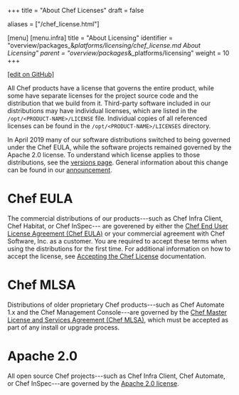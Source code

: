 +++
title = "About Chef Licenses"
draft = false

aliases = ["/chef_license.html"]

[menu]
  [menu.infra]
    title = "About Licensing"
    identifier = "overview/packages_&_platforms/licensing/chef_license.md About Licensing"
    parent = "overview/packages_&_platforms/licensing"
    weight = 10
+++

[\[edit on GitHub\]](https://github.com/chef/chef-web-docs/blob/master/content/chef_license.md)

All Chef products have a license that governs the entire product, while
some have separate licenses for the project source code and the
distribution that we build from it. Third-party software included in our
distributions may have individual licenses, which are listed in the
`/opt/<PRODUCT-NAME>/LICENSE` file. Individual copies of all referenced
licenses can be found in the `/opt/<PRODUCT-NAME>/LICENSES` directory.

In April 2019 many of our software distributions switched to being
governed under the Chef EULA, while the software projects remained
governed by the Apache 2.0 license. To understand which license applies
to those distributions, see the [versions page](/versions/). General
information about this change can be found in our
[announcement](https://blog.chef.io/2019/04/02/chef-software-announces-the-enterprise-automation-stack/).

Chef EULA
=========

The commercial distributions of our products---such as Chef Infra
Client, Chef Habitat, or Chef InSpec--- are goverened by either the
[Chef End User License Agreement (Chef
EULA)](https://www.chef.io/end-user-license-agreement/) or your
commercial agreement with Chef Software, Inc. as a customer. You are
required to accept these terms when using the distributions for the
first time. For additional information on how to accept the license, see
[Accepting the Chef License](/chef_license_accept/) documentation.

Chef MLSA
=========

Distributions of older proprietary Chef products---such as Chef Automate
1.x and the Chef Management Console---are governed by the [Chef Master
License and Services Agreement (Chef
MLSA)](https://www.chef.io/online-master-agreement/), which must be
accepted as part of any install or upgrade process.

Apache 2.0
==========

All open source Chef projects---such as Chef Infra Client, Chef
Automate, or Chef InSpec---are governed by the [Apache 2.0
license](https://www.apache.org/licenses/LICENSE-2.0).
